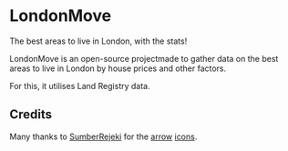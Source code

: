# LondonMove
The best areas to live in London, with the stats!

LondonMove is an open-source projectmade to gather data on the best areas to live in London by house prices and other factors.

For this, it utilises Land Registry data.

## Credits

Many thanks to [SumberRejeki](https://www.flaticon.com/authors/sumberrejeki) for the [arrow](https://www.flaticon.com/premium-icon/up-arrow_4493897) [icons](https://www.flaticon.com/premium-icon/down_4493905).
